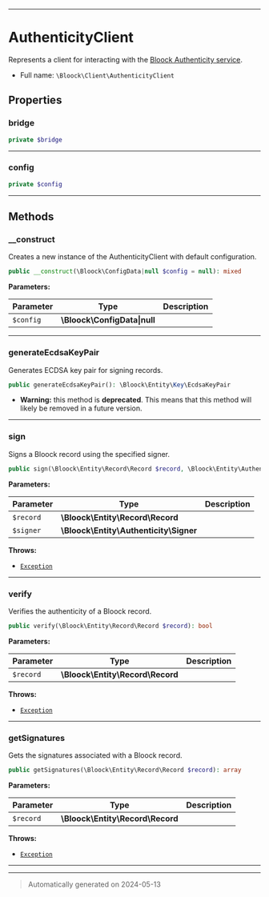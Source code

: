 ***

# AuthenticityClient

Represents a client for interacting with the [Bloock Authenticity service](https://dashboard.bloock.com/login).



* Full name: `\Bloock\Client\AuthenticityClient`



## Properties


### bridge



```php
private $bridge
```






***

### config



```php
private $config
```






***

## Methods


### __construct

Creates a new instance of the AuthenticityClient with default configuration.

```php
public __construct(\Bloock\ConfigData|null $config = null): mixed
```








**Parameters:**

| Parameter | Type | Description |
|-----------|------|-------------|
| `$config` | **\Bloock\ConfigData&#124;null** |  |





***

### generateEcdsaKeyPair

Generates ECDSA key pair for signing records.

```php
public generateEcdsaKeyPair(): \Bloock\Entity\Key\EcdsaKeyPair
```






* **Warning:** this method is **deprecated**. This means that this method will likely be removed in a future version.







***

### sign

Signs a Bloock record using the specified signer.

```php
public sign(\Bloock\Entity\Record\Record $record, \Bloock\Entity\Authenticity\Signer $signer): \Bloock\Entity\Authenticity\Signature
```








**Parameters:**

| Parameter | Type | Description |
|-----------|------|-------------|
| `$record` | **\Bloock\Entity\Record\Record** |  |
| `$signer` | **\Bloock\Entity\Authenticity\Signer** |  |




**Throws:**

- [`Exception`](../../Exception.md)



***

### verify

Verifies the authenticity of a Bloock record.

```php
public verify(\Bloock\Entity\Record\Record $record): bool
```








**Parameters:**

| Parameter | Type | Description |
|-----------|------|-------------|
| `$record` | **\Bloock\Entity\Record\Record** |  |




**Throws:**

- [`Exception`](../../Exception.md)



***

### getSignatures

Gets the signatures associated with a Bloock record.

```php
public getSignatures(\Bloock\Entity\Record\Record $record): array
```








**Parameters:**

| Parameter | Type | Description |
|-----------|------|-------------|
| `$record` | **\Bloock\Entity\Record\Record** |  |




**Throws:**

- [`Exception`](../../Exception.md)



***


***
> Automatically generated on 2024-05-13
